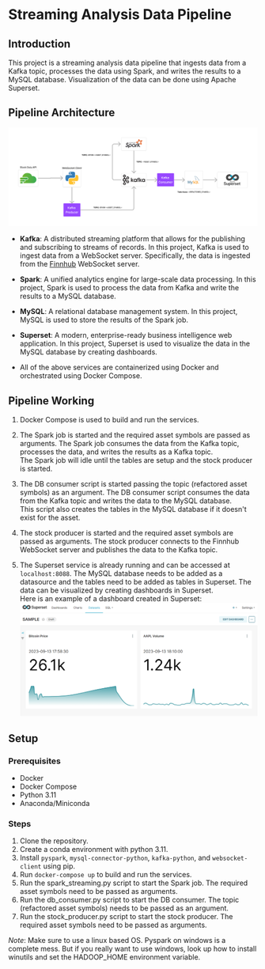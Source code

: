 # Streaming Analysis Data Pipeline
## Introduction
This project is a streaming analysis data pipeline that ingests data from a Kafka topic, processes the data using Spark, and writes the results to a MySQL database. Visualization of the data can be done using Apache Superset.

## Pipeline Architecture
![Architecture](images/architecture.png)

- **Kafka**: A distributed streaming platform that allows for the publishing and subscribing to streams of records. In this project, Kafka is used to ingest data from a WebSocket server. Specifically, the data is ingested from the [Finnhub](https://finnhub.io/) WebSocket server. 

- **Spark**: A unified analytics engine for large-scale data processing. In this project, Spark is used to process the data from Kafka and write the results to a MySQL database. 

- **MySQL**: A relational database management system. In this project, MySQL is used to store the results of the Spark job.

- **Superset**: A modern, enterprise-ready business intelligence web application. In this project, Superset is used to visualize the data in the MySQL database by creating dashboards.

- All of the above services are containerized using Docker and orchestrated using Docker Compose.

## Pipeline Working
1. Docker Compose is used to build and run the services.

2. The Spark job is started and the required asset symbols are passed as arguments. The Spark job consumes the data from the Kafka topic, processes the data, and writes the results as a Kafka topic. \
The Spark job will idle until the tables are setup and the stock producer is started.

3. The DB consumer script is started passing the topic (refactored asset symbols) as an argument. The DB consumer script consumes the data from the Kafka topic and writes the data to the MySQL database. \
This script also creates the tables in the MySQL database if it doesn't exist for the asset. 

4. The stock producer is started and the required asset symbols are passed as arguments. The stock producer connects to the Finnhub WebSocket server and publishes the data to the Kafka topic.

5. The Superset service is already running and can be accessed at `localhost:8088`. The MySQL database needs to be added as a datasource and the tables need to be added as tables in Superset. The data can be visualized by creating dashboards in Superset. \
Here is an example of a dashboard created in Superset:
![Dashboard](images/dashboard.png)
## Setup
### Prerequisites
- Docker
- Docker Compose
- Python 3.11
- Anaconda/Miniconda

### Steps
1. Clone the repository.
2. Create a conda environment with python 3.11.
3. Install `pyspark`, `mysql-connector-python`, `kafka-python`, and `websocket-client` using pip.
4. Run `docker-compose up` to build and run the services.
5. Run the spark_streaming.py script to start the Spark job. The required asset symbols need to be passed as arguments.
6. Run the db_consumer.py script to start the DB consumer. The topic (refactored asset symbols) needs to be passed as an argument.
7. Run the stock_producer.py script to start the stock producer. The required asset symbols need to be passed as arguments.

*Note*: Make sure to use a linux based OS. Pyspark on windows is a complete mess. But if you really want to use windows, look up how to install winutils and set the HADOOP_HOME environment variable. 